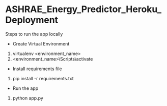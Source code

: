 # ASHRAE_Energy_Predictor_Heroku_Deployment

Steps to run the app locally

- Create Virtual Environment  
 1. virtualenv <environment_name>
 2. <environment_name>\Scripts\activate
 
- Install requirements file
 1. pip install -r requirements.txt

- Run the app
 1. python app.py
 
 
